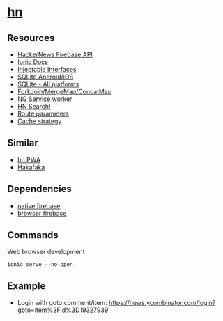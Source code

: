 # [hn](https://github.com/cevaris/hn)


## Resources
- [HackerNews Firebase API](https://github.com/HackerNews/API)
- [Ionic Docs](https://ionicframework.com/docs/)
- [Injectable Interfaces](https://github.com/mgmarlow/Creating-Interfaces-Angular-Services/blob/master/src/app/services/todo-list.service.ts)
- [SQLite Android/iOS](https://ionicframework.com/docs/native/sqlite)
- [SQLite - All platforms](https://github.com/xpbrew/cordova-sqlite-storage)
- [ForkJoin/MergeMap/ConcatMap](https://blog.angularindepth.com/practical-rxjs-in-the-wild-requests-with-concatmap-vs-mergemap-vs-forkjoin-11e5b2efe293)
- [NG Service worker](https://angularfirebase.com/lessons/hnpwa-angular-5-progressive-web-app-service-worker-tutorial/)
- [HN Search!](https://hn.algolia.com/api)
- [Route parameters](https://angular.io/guide/router#route-parameters)
- [Cache strategy](https://blog.fullstacktraining.com/caching-http-requests-with-angular/)

## Similar
- [hn PWA](https://github.com/codediodeio/hnpwa-angular5)
- [Hakafaka](https://github.com/tomastrajan/ngx-model-hacker-news-example)

## Dependencies
- [native firebase](https://ionicframework.com/docs/native/firebase/)
- [browser firebase](https://github.com/angular/angularfire2)


## Commands

Web browser development

`ionic serve --no-open`


## Example
- Login with goto comment/item: https://news.ycombinator.com/login?goto=item%3Fid%3D19327939